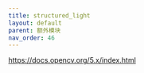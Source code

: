 ```yaml
---
title: structured_light
layout: default
parent: 额外模块
nav_order: 46
---
```


https://docs.opencv.org/5.x/index.html